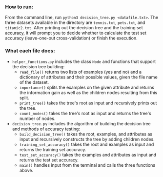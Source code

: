 ### How to run:
From the command line, run ```python3 decision_tree.py <datafile.txt>```. The three datasets available in the directory are ```tennis.txt```, ```pets.txt```, and ```titanic2.txt```. After printing out the decision tree and the training set accuracy, it will prompt you to decide whether to calculate the test set accuracy (leave-one-out cross-validation) or finish the execution.

### What each file does:
* ```helper_functions.py``` includes the class ```Node``` and functions that support the decision tree building:
  * ```read_file()``` returns two lists of examples (yes and no) and a dictionary of attributes and their possible values, given the file name of the dataset.
  * ```importance()``` splits the examples on the given attribute and returns the information gain as well as the children nodes resulting from this split. 
  * ```print_tree()``` takes the tree's root as input and recursively prints out the tree. 
  * ```count_nodes()``` takes the tree's root as input and returns the tree's number of nodes.
* ```decision_tree.py``` includes the algorithm of building the decision tree and methods of accuracy testing:
  * ```build_decision_tree()``` takes the root, examples, and attributes as input and recursively constructs the tree by adding children nodes.
  * ```training_set_accuracy()``` takes the root and examples as input and returns the training set accuracy.
  * ```test_set_accuracy()``` takes the examples and attributes as input and returns the test set accuracy.
  * ```main()``` handles input from the terminal and calls the three functions above.

